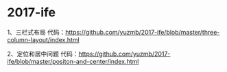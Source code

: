 # 2017-ife
1、三栏式布局 代码：https://github.com/yuzmb/2017-ife/blob/master/three-column-layout/index.html  

2、定位和居中问题 代码：https://github.com/yuzmb/2017-ife/blob/master/positon-and-center/index.html  
